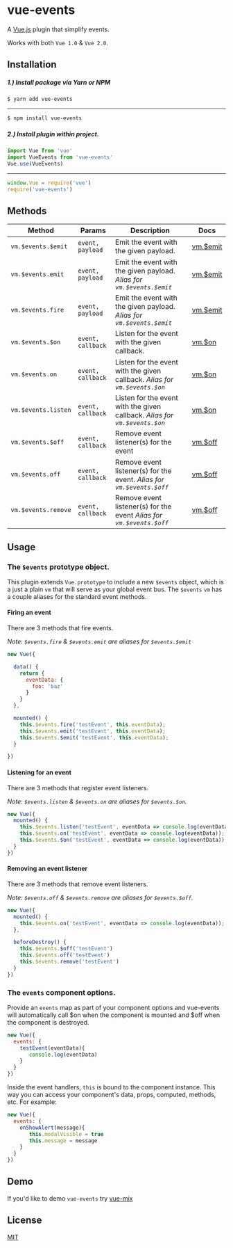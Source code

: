 # vue-events

A [Vue.js](http://vuejs.org) plugin that simplify events.

Works with both `Vue 1.0` & `Vue 2.0`.


## Installation
##### 1.) Install package via Yarn or NPM
```bash
$ yarn add vue-events
```
---
```bash
$ npm install vue-events
```
##### 2.) Install plugin within project.
```javascript
import Vue from 'vue'
import VueEvents from 'vue-events'
Vue.use(VueEvents)
```
---
```javascript
window.Vue = require('vue')
require('vue-events')
```

## Methods
Method              | Params            | Description                                                                | Docs
------------------- | ----------------- | -------------------------------------------------------------------------- | ---------------------------------------------
`vm.$events.$emit`  | `event, payload`  | Emit the event with the given payload.                                     | [vm.$emit](https://vuejs.org/v2/api/#vm-emit)
`vm.$events.emit`   | `event, payload`  | Emit the event with the given payload. _Alias for `vm.$events.$emit`_      | [vm.$emit](https://vuejs.org/v2/api/#vm-emit)
`vm.$events.fire`   | `event, payload`  | Emit the event with the given payload. _Alias for `vm.$events.$emit`_      | [vm.$emit](https://vuejs.org/v2/api/#vm-emit)
`vm.$events.$on`    | `event, callback` | Listen for the event with the given callback.                              | [vm.$on](https://vuejs.org/v2/api/#vm-on)
`vm.$events.on`     | `event, callback` | Listen for the event with the given callback. _Alias for `vm.$events.$on`_ | [vm.$on](https://vuejs.org/v2/api/#vm-on)
`vm.$events.listen` | `event, callback` | Listen for the event with the given callback. _Alias for `vm.$events.$on`_ | [vm.$on](https://vuejs.org/v2/api/#vm-on)
`vm.$events.$off`   | `event, callback` | Remove event listener(s) for the event                                     | [vm.$off](https://vuejs.org/v2/api/#vm-off)
`vm.$events.off`    | `event, callback` | Remove event listener(s) for the event. _Alias for `vm.$events.$off`_      | [vm.$off](https://vuejs.org/v2/api/#vm-off)
`vm.$events.remove` | `event, callback` | Remove event listener(s) for the event _Alias for `vm.$events.$off`_       | [vm.$off](https://vuejs.org/v2/api/#vm-off)





## Usage
### The `$events` prototype object.
This plugin extends `Vue.prototype` to include a new `$events` object, which is a just a plain `vm`
that will serve as your global event bus. The `$events` `vm` has a couple aliases for the standard
event methods.


#### Firing an event
There are 3 methods that fire events.

_Note: `$events.fire` & `$events.emit` are aliases for `$events.$emit`_

```javascript
new Vue({

  data() {
    return {
      eventData: {
        foo: 'baz'
      }
    }
  },

  mounted() {
    this.$events.fire('testEvent', this.eventData);
    this.$events.emit('testEvent', this.eventData);
    this.$events.$emit('testEvent', this.eventData);
  }

})
```

#### Listening for an event
There are 3 methods that register event listeners.

_Note: `$events.listen` & `$events.on` are aliases for `$events.$on`._

```javascript
new Vue({
  mounted() {
    this.$events.listen('testEvent', eventData => console.log(eventData));
    this.$events.on('testEvent', eventData => console.log(eventData));
    this.$events.$on('testEvent', eventData => console.log(eventData));
  }
})
```

#### Removing an event listener

There are 3 methods that remove event listeners.


_Note: `$events.off` & `$events.remove` are aliases for `$events.$off`._

```javascript
new Vue({
  mounted() {
    this.$events.on('testEvent', eventData => console.log(eventData));
  },

  beforeDestroy() {
    this.$events.$off('testEvent')
    this.$events.off('testEvent')
    this.$events.remove('testEvent')
  }
})
```

### The `events` component options.
Provide an `events` map as part of your component options and vue-events will automatically call $on when the component is mounted and $off when the component is destroyed.

```javascript
new Vue({
  events: {
    testEvent(eventData){
       console.log(eventData)    
    }
  }  
})
```

Inside the event handlers, `this` is bound to the component instance. This way you can access your component's data, props, computed, methods, etc. For example:

```javascript
new Vue({
  events: {
    onShowAlert(message){
       this.modalVisible = true
       this.message = message
    }
  }  
})
```

## Demo
If you'd like to demo `vue-events` try [vue-mix](https://github.com/cklmercer/vue-mix)

## License

[MIT](http://opensource.org/licenses/MIT)
